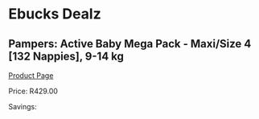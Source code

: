 
# Ebucks Dealz
## Pampers: Active Baby Mega Pack - Maxi/Size 4 [132 Nappies], 9-14 kg
[Product Page](https://www.ebucks.com/web/shop/productSelected.do?prodId=282369877&catId=1186088243)

Price: R429.00

Savings: 


	